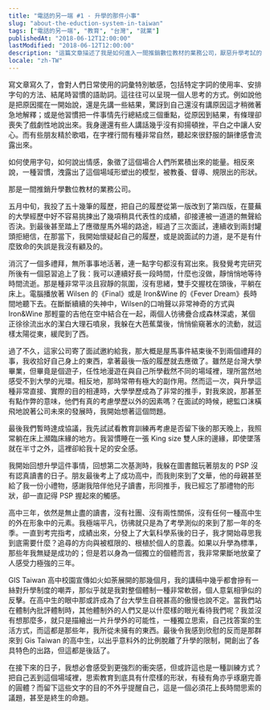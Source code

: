 ```yaml
---
title: "電話的另一端 #1 - 升學的那件小事"
slug: "about-the-eduction-system-in-taiwan"
tags: ["電話的另一端", "教育", "台灣", "就業"]
publishedAt: "2018-06-12T12:00:00"
lastModified: "2018-06-12T12:00:00"
description: "這篇文章描述了我是如何進入一間推銷數位教材的業務公司，厭惡升學考試的我，對此感到極大的衝突感"
locale: "zh-TW"
---
```


寫文章寫久了，會對人們日常使用的詞彙特別敏感，包括特定字詞的使用率、安排字句的方法、結尾時習慣的語助詞。這往往可以呈現一個人思考的方式。例如說他是把原因擺在一開始說，還是先講一些結果，驚訝到自己還沒有講原因這才稍微著急地解釋；或是他習慣把一件事情先行總結成三個重點，從原因到結果，有條理卻喪失了戲劇性地說出來。我身邊還有些人講話幾乎沒有抑揚頓挫，平白之中讓人安心。而有些朋友精於歌唱，在字裡行間有種非常自然，聽起來很舒服的韻律感會流露出來。

如何使用字句，如何說出情感，象徵了這個場合人們所累積出來的能量。相反來說，一種習慣，洩露出了這個場域形塑出的模型，被教養、督導、規限出的形狀。

那是一間推銷升學數位教材的業務公司。

五月中旬，我投了五十幾筆的履歷，把自己的履歷從第一版改到了第四版，在蔓蕪的大學經歷中好不容易挑揀出了幾項稍具代表性的成績，卻接連被一道道的無聲給否決。到最後甚至踏上了應徵屋馬外場的路途，經過了三次面試，連續收到兩封罐頭拒絕信，在那當下，我開始懷疑起自己的履歷，或是說面試的力道，是不是有什麼致命的失誤是我沒有顧及的。

消沉了一個多禮拜，無所事事地活著，連一點字句都沒有寫出來。我發覺考完研究所後有一個惡習追上了我：我可以連續好長一段時間，什麼也沒做，靜悄悄地等待時間流逝。那是種非常平淡且寂靜的氛圍，沒有思緒，雙手交握枕在頭後，平躺在床上。電腦播放著 Wilsen 的《Final》或是 Iron&Wine 的《Fever Dream》長時間地聽下去。在斷斷續續的失神中，Wilsen的口哨聲以非常神奇的方式與 Iron&Wine 那輕靈的吉他在空中結合在一起，兩個人彷彿疊合成森林深處，某個正徐徐流出水的潔白大理石噴泉，我躲在大芭蕉葉後，悄悄偷窺著水的流動，就這樣太陽從東，緩爬到了西。

過了不久，這家公司寄了面試邀約給我，那大概是屋馬事件結束後不到兩個禮拜的事，我收拾好自己身上的東西，拿著最後一版的履歷就去應徵了。雖然是台灣大學畢業，但畢竟是個遊子，任性地漫遊在與自己所學截然不同的場域裡，理所當然地感受不到大學的光環。相反地，那時常帶有極大的副作用。然而這一次，與升學這種非常直接、實際的目的相連時，大學學歷成為了非常的推手，對我來說，那甚至有點作弊的意味，他們有真的考慮學歷以外的因素嗎？在面試的時候，總監口沫橫飛地說著公司未來的發展時，我開始想著這個問題。

最後我們暫時達成協議，我先試試看教育訓練再考慮是否留下後的那天晚上，我照常躺在床上瀕臨床緣的地方。我習慣睡在一張 King size 雙人床的邊緣，即使墜落就在半寸之外，這裡卻給我十足的安全感。

我開始回想升學這件事情，回想第二次基測時，我躲在圖書館玩著朋友的 PSP 沒有認真讀書的日子。朋友最後考上了成功高中，而我則來到了文華，他的母親甚至給了我一份小禮物，感謝我陪伴他兒子讀書，形同推手，我已經忘了那禮物的形狀，卻一直記得 PSP 握起來的觸感。

高中三年，依然是無止盡的讀書，沒有社團、沒有兩性關係，沒有任何一種高中生的外在形象中的元素。我極端平凡，彷彿就只是為了考學測似的來到了那一年的冬季。一直到考完指考，成績出來，分發上了大氣科學系後的日子，我才開始尋思我到底需要什麼？追尋的方向與被框限的、根植於個人的意義。如果以升學為標準，那些年我無疑是成功的；但是若以身為一個獨立的個體而言，我非常果斷地放棄了人感受力極強的三年。

GIS Taiwan 高中校園宣傳如火如荼展開的那幾個月，我的講稿中幾乎都會摻有一絲對升學制度的嘲弄，那似乎就是我對整個體制一種非常軟弱，個人意氣相爭似的反擊。在高中生的眼中那或許成為了台大學生自視甚高的傲慢也說不定。當我們站在體制內批評體制時，其他體制外的人們又是以什麼樣的眼光看待我們呢？我並沒有想那麼多，就只是描繪出一片升學外的可能性，一種獨立思索，自己找答案的生活方式，而這都是那些年，我所從未擁有的東西。最後令我感到欣慰的反而是那群來到 Gis Taiwan 的高中生，以出乎意料外的比例脫離了升學的限制，開創出了各具特色的出路，但這都是後話了。

在接下來的日子，我想必會感受到更強烈的衝突感，但或許這也是一種訓練方式？把自己丟到這個場域裡，思索教育到底具有什麼樣的形狀，有稜有角亦乎琢磨完善的圓體？而留下這些文字的目的不外乎提醒自己，這是一個必須花上長時間思索的議題，甚至是終生的命題。